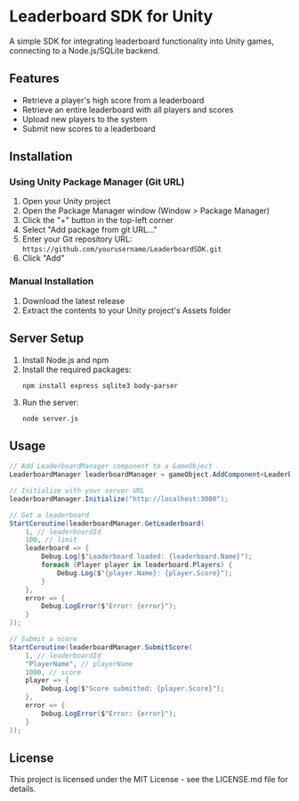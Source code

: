 # Leaderboard SDK for Unity

A simple SDK for integrating leaderboard functionality into Unity games, connecting to a Node.js/SQLite backend.

## Features

- Retrieve a player's high score from a leaderboard
- Retrieve an entire leaderboard with all players and scores
- Upload new players to the system
- Submit new scores to a leaderboard

## Installation

### Using Unity Package Manager (Git URL)

1. Open your Unity project
2. Open the Package Manager window (Window > Package Manager)
3. Click the "+" button in the top-left corner
4. Select "Add package from git URL..."
5. Enter your Git repository URL: `https://github.com/yourusername/LeaderboardSDK.git`
6. Click "Add"

### Manual Installation

1. Download the latest release
2. Extract the contents to your Unity project's Assets folder

## Server Setup

1. Install Node.js and npm
2. Install the required packages:
   ```
   npm install express sqlite3 body-parser
   ```
3. Run the server:
   ```
   node server.js
   ```

## Usage

```csharp
// Add LeaderboardManager component to a GameObject
LeaderboardManager leaderboardManager = gameObject.AddComponent<LeaderboardManager>();

// Initialize with your server URL
leaderboardManager.Initialize("http://localhost:3000");

// Get a leaderboard
StartCoroutine(leaderboardManager.GetLeaderboard(
    1, // leaderboardId
    100, // limit
    leaderboard => {
        Debug.Log($"Leaderboard loaded: {leaderboard.Name}");
        foreach (Player player in leaderboard.Players) {
            Debug.Log($"{player.Name}: {player.Score}");
        }
    },
    error => {
        Debug.LogError($"Error: {error}");
    }
));

// Submit a score
StartCoroutine(leaderboardManager.SubmitScore(
    1, // leaderboardId
    "PlayerName", // playerName
    1000, // score
    player => {
        Debug.Log($"Score submitted: {player.Score}");
    },
    error => {
        Debug.LogError($"Error: {error}");
    }
));
```

## License

This project is licensed under the MIT License - see the LICENSE.md file for details.